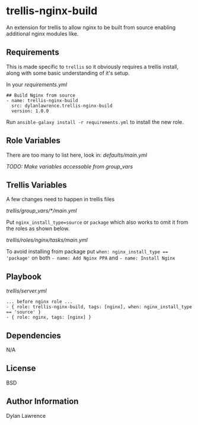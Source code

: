 trellis-nginx-build
=========

An extension for trellis to allow nginx to be built from source enabling additional nginx modules like.

Requirements
------------

This is made specific to `trellis` so it obviously requires a trellis install, along with some basic understanding of it's setup. 


In your _requirements.yml_

    ## Build Nginx from source
    - name: trellis-nginx-build
      src: dylanlawrence.trellis-nginx-build
      version: 1.0.0

Run `ansible-galaxy install -r requirements.yml` to install the new role.

Role Variables
--------------

There are too many to list here, look in: _defaults/main.yml_

_TODO: Make variables accessable from group_vars_


Trellis Variables
--------------

A few changes need to happen in trellis files



_trellis/group_vars/*/main.yml_

Put `nginx_install_type=source` or `package` which also works to omit it from the roles as shown below. 

_trellis/roles/nginx/tasks/main.yml_

To avoid installing from package put `when: nginx_install_type == 'package'` on both `- name: Add Nginx PPA` and `- name: Install Nginx`

Playbook
----------------

_trellis/server.yml_
    
    ... before nginx role ...
    - { role: trellis-nginx-build, tags: [nginx], when: nginx_install_type == 'source' }
    - { role: nginx, tags: [nginx] }


Dependencies
------------

N/A

License
-------

BSD

Author Information
------------------

Dylan Lawrence


